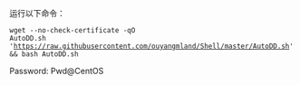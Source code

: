 运行以下命令：</p><pre><code>wget --no-check-certificate -qO AutoDD.sh 'https://raw.githubusercontent.com/ouyangmland/Shell/master/AutoDD.sh' && bash AutoDD.sh</code></pre>
Password: Pwd@CentOS
